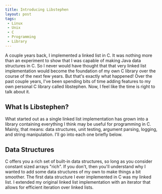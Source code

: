 ```yaml
---
title: Introducing Libstephen
layout: post
tags:
 - Linux
 - Unix
 - C
 - Programming
 - Library
---
```


A couple years back, I implemented a linked list in C.  It was nothing more than
an experiment to show that I was capable of making Java data structures in C.
So I never would have thought that that very linked list implementation would
become the foundation of my own C library over the course of the next few years.
But that's exactly what happened!  Over the past couple years, I've been
spending bits of time adding features to my own personal C library called
libstephen.  Now, I feel like the time is right to talk about it.

## What Is Libstephen?

What started out as a single linked list implementation has grown into a library
containing everything I think may be useful for programming in C.  Mainly, that
means: data structures, unit testing, argument parsing, logging, and string
manipulation.  I'll go into each one briefly below.

## Data Structures

C offers you a rich set of built-in data structures, so long as you consider
constant sized arrays "rich".  If you don't, then you'll understand why I wanted
to add some data structures of my own to make things a bit smoother.  The first
data structure I ever implemented in C was my linked list.  I extended my
original linked list implementation with an iterator that allows for efficient
iteration over linked lists.
